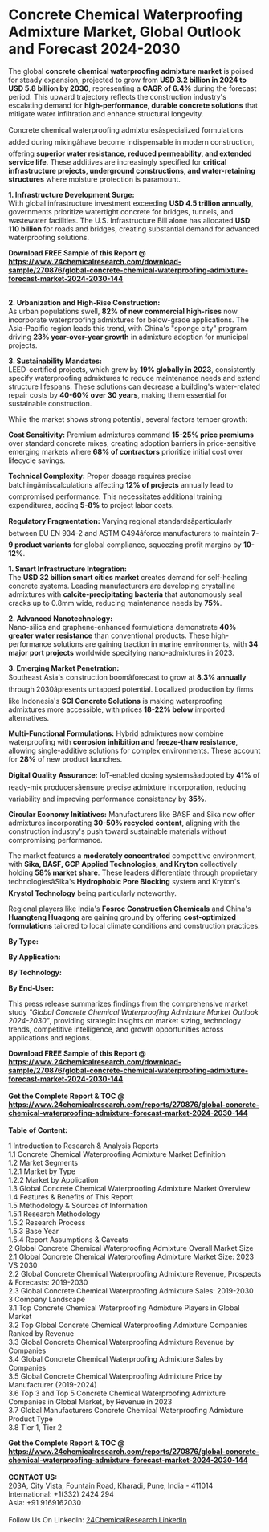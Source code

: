 <h1>Concrete Chemical Waterproofing Admixture Market, Global Outlook and Forecast 2024-2030</h1><p>The global <strong>concrete chemical waterproofing admixture market</strong> is poised for steady expansion, projected to grow from <strong>USD 3.2 billion in 2024 to USD 5.8 billion by 2030</strong>, representing a <strong>CAGR of 6.4%</strong> during the forecast period. This upward trajectory reflects the construction industry's escalating demand for <strong>high-performance, durable concrete solutions</strong> that mitigate water infiltration and enhance structural longevity.</p><p>Concrete chemical waterproofing admixturesâspecialized formulations added during mixingâhave become indispensable in modern construction, offering <strong>superior water resistance, reduced permeability, and extended service life</strong>. These additives are increasingly specified for <strong>critical infrastructure projects, underground constructions, and water-retaining structures</strong> where moisture protection is paramount.</p><p><strong>1. Infrastructure Development Surge:</strong><br>
With global infrastructure investment exceeding <strong>USD 4.5 trillion annually</strong>, governments prioritize watertight concrete for bridges, tunnels, and wastewater facilities. The U.S. Infrastructure Bill alone has allocated <strong>USD 110 billion</strong> for roads and bridges, creating substantial demand for advanced waterproofing solutions.</p><div><b>Download FREE Sample of this Report @ 
            <a href="https://www.24chemicalresearch.com/download-sample/270876/global-concrete-chemical-waterproofing-admixture-forecast-market-2024-2030-144">
            https://www.24chemicalresearch.com/download-sample/270876/global-concrete-chemical-waterproofing-admixture-forecast-market-2024-2030-144</a></b></div><br><p><strong>2. Urbanization and High-Rise Construction:</strong><br>
As urban populations swell, <strong>82% of new commercial high-rises</strong> now incorporate waterproofing admixtures for below-grade applications. The Asia-Pacific region leads this trend, with China's "sponge city" program driving <strong>23% year-over-year growth</strong> in admixture adoption for municipal projects.</p><p><strong>3. Sustainability Mandates:</strong><br>
LEED-certified projects, which grew by <strong>19% globally in 2023</strong>, consistently specify waterproofing admixtures to reduce maintenance needs and extend structure lifespans. These solutions can decrease a building's water-related repair costs by <strong>40-60% over 30 years</strong>, making them essential for sustainable construction.</p><p>While the market shows strong potential, several factors temper growth:</p><p><strong>Cost Sensitivity:</strong> Premium admixtures command <strong>15-25% price premiums</strong> over standard concrete mixes, creating adoption barriers in price-sensitive emerging markets where <strong>68% of contractors</strong> prioritize initial cost over lifecycle savings.</p><p><strong>Technical Complexity:</strong> Proper dosage requires precise batchingâmiscalculations affecting <strong>12% of projects</strong> annually lead to compromised performance. This necessitates additional training expenditures, adding <strong>5-8%</strong> to project labor costs.</p><p><strong>Regulatory Fragmentation:</strong> Varying regional standardsâparticularly between EU EN 934-2 and ASTM C494âforce manufacturers to maintain <strong>7-9 product variants</strong> for global compliance, squeezing profit margins by <strong>10-12%</strong>.</p><p><strong>1. Smart Infrastructure Integration:</strong><br>
The <strong>USD 32 billion smart cities market</strong> creates demand for self-healing concrete systems. Leading manufacturers are developing crystalline admixtures with <strong>calcite-precipitating bacteria</strong> that autonomously seal cracks up to 0.8mm wide, reducing maintenance needs by <strong>75%</strong>.</p><p><strong>2. Advanced Nanotechnology:</strong><br>
Nano-silica and graphene-enhanced formulations demonstrate <strong>40% greater water resistance</strong> than conventional products. These high-performance solutions are gaining traction in marine environments, with <strong>34 major port projects</strong> worldwide specifying nano-admixtures in 2023.</p><p><strong>3. Emerging Market Penetration:</strong><br>
Southeast Asia's construction boomâforecast to grow at <strong>8.3% annually</strong> through 2030âpresents untapped potential. Localized production by firms like Indonesia's <strong>SCI Concrete Solutions</strong> is making waterproofing admixtures more accessible, with prices <strong>18-22% below</strong> imported alternatives.</p><p><strong>Multi-Functional Formulations:</strong> Hybrid admixtures now combine waterproofing with <strong>corrosion inhibition and freeze-thaw resistance</strong>, allowing single-additive solutions for complex environments. These account for <strong>28%</strong> of new product launches.</p><p><strong>Digital Quality Assurance:</strong> IoT-enabled dosing systemsâadopted by <strong>41%</strong> of ready-mix producersâensure precise admixture incorporation, reducing variability and improving performance consistency by <strong>35%</strong>.</p><p><strong>Circular Economy Initiatives:</strong> Manufacturers like BASF and Sika now offer admixtures incorporating <strong>30-50% recycled content</strong>, aligning with the construction industry's push toward sustainable materials without compromising performance.</p><p>The market features a <strong>moderately concentrated</strong> competitive environment, with <strong>Sika, BASF, GCP Applied Technologies, and Kryton</strong> collectively holding <strong>58% market share</strong>. These leaders differentiate through proprietary technologiesâSika's <strong>Hydrophobic Pore Blocking</strong> system and Kryton's <strong>Krystol Technology</strong> being particularly noteworthy.</p><p>Regional players like India's <strong>Fosroc Construction Chemicals</strong> and China's <strong>Huangteng Huagong</strong> are gaining ground by offering <strong>cost-optimized formulations</strong> tailored to local climate conditions and construction practices.</p><p><strong>By Type:</strong></p><p><strong>By Application:</strong></p><p><strong>By Technology:</strong></p><p><strong>By End-User:</strong></p><p>This press release summarizes findings from the comprehensive market study <em>"Global Concrete Chemical Waterproofing Admixture Market Outlook 2024-2030"</em>, providing strategic insights on market sizing, technology trends, competitive intelligence, and growth opportunities across applications and regions.</p><div><b>Download FREE Sample of this Report @ 
            <a href="https://www.24chemicalresearch.com/download-sample/270876/global-concrete-chemical-waterproofing-admixture-forecast-market-2024-2030-144">
            https://www.24chemicalresearch.com/download-sample/270876/global-concrete-chemical-waterproofing-admixture-forecast-market-2024-2030-144</a></b></div><br><div><b>Get the Complete Report & TOC @ 
            <a href="https://www.24chemicalresearch.com/reports/270876/global-concrete-chemical-waterproofing-admixture-forecast-market-2024-2030-144">
            https://www.24chemicalresearch.com/reports/270876/global-concrete-chemical-waterproofing-admixture-forecast-market-2024-2030-144</a></b></div><br>
            <b>Table of Content:</b><p>1 Introduction to Research & Analysis Reports<br />
    1.1 Concrete Chemical Waterproofing Admixture Market Definition<br />
    1.2 Market Segments<br />
        1.2.1 Market by Type<br />
        1.2.2 Market by Application<br />
    1.3 Global Concrete Chemical Waterproofing Admixture Market Overview<br />
    1.4 Features & Benefits of This Report<br />
    1.5 Methodology & Sources of Information<br />
        1.5.1 Research Methodology<br />
        1.5.2 Research Process<br />
        1.5.3 Base Year<br />
        1.5.4 Report Assumptions & Caveats<br />
2 Global Concrete Chemical Waterproofing Admixture Overall Market Size<br />
    2.1 Global Concrete Chemical Waterproofing Admixture Market Size: 2023 VS 2030<br />
    2.2 Global Concrete Chemical Waterproofing Admixture Revenue, Prospects & Forecasts: 2019-2030<br />
    2.3 Global Concrete Chemical Waterproofing Admixture Sales: 2019-2030<br />
3 Company Landscape<br />
    3.1 Top Concrete Chemical Waterproofing Admixture Players in Global Market<br />
    3.2 Top Global Concrete Chemical Waterproofing Admixture Companies Ranked by Revenue<br />
    3.3 Global Concrete Chemical Waterproofing Admixture Revenue by Companies<br />
    3.4 Global Concrete Chemical Waterproofing Admixture Sales by Companies<br />
    3.5 Global Concrete Chemical Waterproofing Admixture Price by Manufacturer (2019-2024)<br />
    3.6 Top 3 and Top 5 Concrete Chemical Waterproofing Admixture Companies in Global Market, by Revenue in 2023<br />
    3.7 Global Manufacturers Concrete Chemical Waterproofing Admixture Product Type<br />
    3.8 Tier 1, Tier 2</p><div><b>Get the Complete Report & TOC @ 
            <a href="https://www.24chemicalresearch.com/reports/270876/global-concrete-chemical-waterproofing-admixture-forecast-market-2024-2030-144">
            https://www.24chemicalresearch.com/reports/270876/global-concrete-chemical-waterproofing-admixture-forecast-market-2024-2030-144</a></b></div><br><b>CONTACT US:</b><br>
            203A, City Vista, Fountain Road, Kharadi, Pune, India - 411014<br>
            International: +1(332) 2424 294<br>
            Asia: +91 9169162030 <br><br>
            Follow Us On LinkedIn: <a href="https://www.linkedin.com/company/24chemicalresearch/">24ChemicalResearch LinkedIn</a>